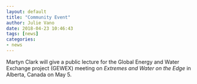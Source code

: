```yaml
---
layout: default
title: "Community Event"
author: Julie Vano
date: 2018-04-23 10:46:43
tags: [news]
categories:
- news
---
```


Martyn Clark will give a public lecture for the Global Energy and Water Exchange project (GEWEX) meeting on <i>Extremes and Water on the Edge </i> in Alberta, Canada on May 5. 
